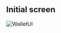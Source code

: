 ## Initial screen

![WalletUI](https://github.com/user-attachments/assets/54516548-6ba7-40ac-b9f5-2fddb4884a45)
